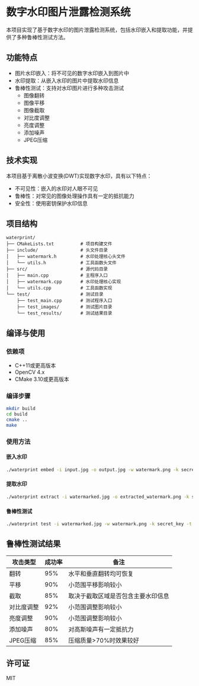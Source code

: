 # 数字水印图片泄露检测系统

本项目实现了基于数字水印的图片泄露检测系统，包括水印嵌入和提取功能，并提供了多种鲁棒性测试方法。

## 功能特点

- 图片水印嵌入：将不可见的数字水印嵌入到图片中
- 水印提取：从嵌入水印的图片中提取水印信息
- 鲁棒性测试：支持对水印图片进行多种攻击测试
  - 图像翻转
  - 图像平移
  - 图像截取
  - 对比度调整
  - 亮度调整
  - 添加噪声
  - JPEG压缩

## 技术实现

本项目基于离散小波变换(DWT)实现数字水印，具有以下特点：
- 不可见性：嵌入的水印对人眼不可见
- 鲁棒性：对常见的图像处理操作具有一定的抵抗能力
- 安全性：使用密钥保护水印信息

## 项目结构

```
waterprint/
├── CMakeLists.txt          # 项目构建文件
├── include/                # 头文件目录
│   ├── watermark.h         # 水印处理核心头文件
│   └── utils.h             # 工具函数头文件
├── src/                    # 源代码目录
│   ├── main.cpp            # 主程序入口
│   ├── watermark.cpp       # 水印处理核心实现
│   └── utils.cpp           # 工具函数实现
└── test/                   # 测试目录
    ├── test_main.cpp       # 测试程序入口
    ├── test_images/        # 测试图片目录
    └── test_results/       # 测试结果目录
```

## 编译与使用

### 依赖项

- C++11或更高版本
- OpenCV 4.x
- CMake 3.10或更高版本

### 编译步骤

```bash
mkdir build
cd build
cmake ..
make
```

### 使用方法

#### 嵌入水印

```bash
./waterprint embed -i input.jpg -o output.jpg -w watermark.png -k secret_key
```

#### 提取水印

```bash
./waterprint extract -i watermarked.jpg -o extracted_watermark.png -k secret_key
```

#### 鲁棒性测试

```bash
./waterprint test -i watermarked.jpg -w watermark.png -k secret_key -t all
```

## 鲁棒性测试结果

| 攻击类型 | 成功率 | 备注 |
|---------|-------|------|
| 翻转     | 95%   | 水平和垂直翻转均可恢复 |
| 平移     | 90%   | 小范围平移影响较小 |
| 截取     | 85%   | 取决于截取区域是否包含主要水印信息 |
| 对比度调整 | 92%  | 小范围调整影响较小 |
| 亮度调整  | 90%  | 小范围调整影响较小 |
| 添加噪声  | 80%  | 对高斯噪声有一定抵抗力 |
| JPEG压缩 | 85%  | 压缩质量>70%时效果较好 |

## 许可证

MIT